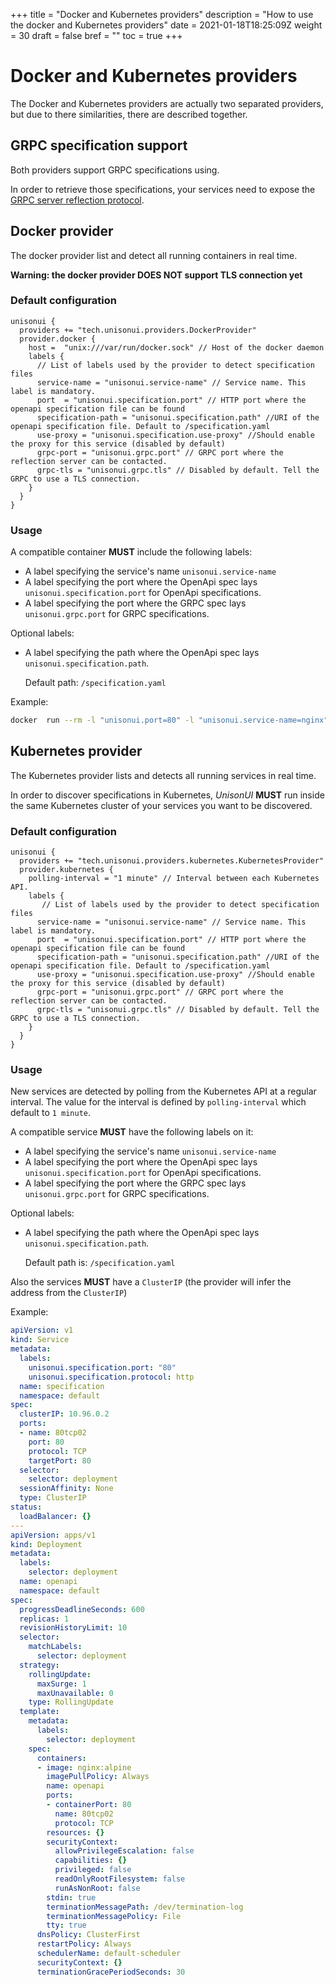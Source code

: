 +++
title = "Docker and Kubernetes providers"
description = "How to use the docker and Kubernetes providers"
date = 2021-01-18T18:25:09Z
weight = 30
draft = false
bref = ""
toc = true
+++

# Docker and Kubernetes providers

The Docker and Kubernetes providers are actually two separated providers, but due
to there similarities, there are described together.

## GRPC specification support

Both providers support GRPC specifications using.

In order to retrieve those specifications, your services need to expose the
[GRPC server reflection protocol](https://github.com/grpc/grpc/blob/master/doc/server-reflection.md).

## Docker provider

The docker provider list and detect all running containers in real time.

**Warning: the docker provider DOES NOT support TLS connection yet**

### Default configuration

```hocon
unisonui {
  providers += "tech.unisonui.providers.DockerProvider"
  provider.docker {
    host =  "unix:///var/run/docker.sock" // Host of the docker daemon
    labels {
      // List of labels used by the provider to detect specification files
      service-name = "unisonui.service-name" // Service name. This label is mandatory.
      port  = "unisonui.specification.port" // HTTP port where the openapi specification file can be found
      specification-path = "unisonui.specification.path" //URI of the openapi specification file. Default to /specification.yaml
      use-proxy = "unisonui.specification.use-proxy" //Should enable the proxy for this service (disabled by default)
      grpc-port = "unisonui.grpc.port" // GRPC port where the reflection server can be contacted.
      grpc-tls = "unisonui.grpc.tls" // Disabled by default. Tell the GRPC to use a TLS connection.
    }
  }
}
```

### Usage

A compatible container **MUST** include the following labels:

- A label specifying the service's name `unisonui.service-name`
- A label specifying the port where the OpenApi spec lays `unisonui.specification.port` for OpenApi specifications.
- A label specifying the port where the GRPC spec lays `unisonui.grpc.port` for GRPC specifications.

Optional labels:

- A label specifying the path where the OpenApi spec lays `unisonui.specification.path`.
  
  Default path: `/specification.yaml`

Example:

```sh
docker  run --rm -l "unisonui.port=80" -l "unisonui.service-name=nginx" -v $(pwd):/usr/share/nginx/html:ro nginx:alpine
```

## Kubernetes provider

The Kubernetes provider lists and detects all running services in real time.

In order to discover specifications in Kubernetes, *UnisonUI* **MUST** run inside the same Kubernetes cluster of your services you want to be discovered.

### Default configuration

```hocon
unisonui {
  providers += "tech.unisonui.providers.kubernetes.KubernetesProvider"
  provider.kubernetes {
    polling-interval = "1 minute" // Interval between each Kubernetes API.
    labels {
       // List of labels used by the provider to detect specification files
      service-name = "unisonui.service-name" // Service name. This label is mandatory.
      port  = "unisonui.specification.port" // HTTP port where the openapi specification file can be found
      specification-path = "unisonui.specification.path" //URI of the openapi specification file. Default to /specification.yaml
      use-proxy = "unisonui.specification.use-proxy" //Should enable the proxy for this service (disabled by default)
      grpc-port = "unisonui.grpc.port" // GRPC port where the reflection server can be contacted.
      grpc-tls = "unisonui.grpc.tls" // Disabled by default. Tell the GRPC to use a TLS connection.
    }
  }
}

```

### Usage

New services are detected by polling from the Kubernetes API at a regular interval.
The value for the interval is defined by `polling-interval` which default to `1 minute`.

A compatible service **MUST** have the following labels on it:

- A label specifying the service's name `unisonui.service-name`
- A label specifying the port where the OpenApi spec lays `unisonui.specification.port` for OpenApi specifications.
- A label specifying the port where the GRPC spec lays `unisonui.grpc.port` for GRPC specifications.

Optional labels:

- A label specifying the path where the OpenApi spec lays `unisonui.specification.path`.
  
  Default path is: `/specification.yaml`

Also the services **MUST** have a `ClusterIP` (the provider will infer the address from the `ClusterIP`)

Example:

```yaml
apiVersion: v1
kind: Service
metadata:
  labels:
    unisonui.specification.port: "80"
    unisonui.specification.protocol: http
  name: specification
  namespace: default
spec:
  clusterIP: 10.96.0.2
  ports:
  - name: 80tcp02
    port: 80
    protocol: TCP
    targetPort: 80
  selector:
    selector: deployment
  sessionAffinity: None
  type: ClusterIP
status:
  loadBalancer: {}
---
apiVersion: apps/v1
kind: Deployment
metadata:
  labels:
    selector: deployment
  name: openapi
  namespace: default
spec:
  progressDeadlineSeconds: 600
  replicas: 1
  revisionHistoryLimit: 10
  selector:
    matchLabels:
      selector: deployment
  strategy:
    rollingUpdate:
      maxSurge: 1
      maxUnavailable: 0
    type: RollingUpdate
  template:
    metadata:
      labels:
        selector: deployment
    spec:
      containers:
      - image: nginx:alpine
        imagePullPolicy: Always
        name: openapi
        ports:
        - containerPort: 80
          name: 80tcp02
          protocol: TCP
        resources: {}
        securityContext:
          allowPrivilegeEscalation: false
          capabilities: {}
          privileged: false
          readOnlyRootFilesystem: false
          runAsNonRoot: false
        stdin: true
        terminationMessagePath: /dev/termination-log
        terminationMessagePolicy: File
        tty: true
      dnsPolicy: ClusterFirst
      restartPolicy: Always
      schedulerName: default-scheduler
      securityContext: {}
      terminationGracePeriodSeconds: 30
```

